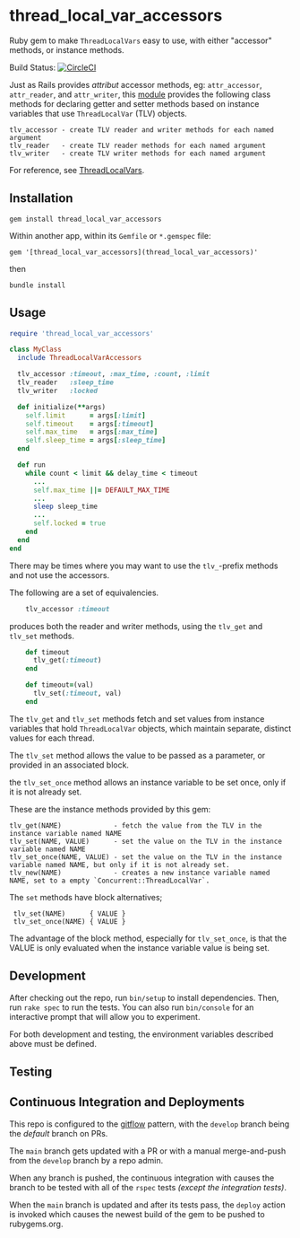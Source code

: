 # thread_local_var_accessors

Ruby gem to make `ThreadLocalVars` easy to use, with either "accessor" methods,
or instance methods.

Build Status:  [![CircleCI](https://dl.circleci.com/status-badge/img/gh/aks/thread_local_var_accessors/tree/main.svg?style=svg)](https://dl.circleci.com/status-badge/redirect/gh/aks/thread_local_var_accessors/tree/main)

Just as Rails provides _attribut_ accessor methods, eg: `attr_accessor`,
`attr_reader`, and `attr_writer`, this [module](module) provides the following
class methods for declaring getter and setter methods based on instance
variables that use `ThreadLocalVar` (TLV) objects.

    tlv_accessor - create TLV reader and writer methods for each named argument
    tlv_reader   - create TLV reader methods for each named argument
    tlv_writer   - create TLV writer methods for each named argument

For reference, see [ThreadLocalVars](https://ruby-concurrency.github.io/concurrent-ruby/master/Concurrent/ThreadLocalVar.html).

## Installation

    gem install thread_local_var_accessors

Within another app, within its `Gemfile` or `*.gemspec` file:

    gem '[thread_local_var_accessors](thread_local_var_accessors)'

then

    bundle install

## Usage

```ruby
require 'thread_local_var_accessors'

class MyClass
  include ThreadLocalVarAccessors

  tlv_accessor :timeout, :max_time, :count, :limit
  tlv_reader   :sleep_time
  tlv_writer   :locked

  def initialize(**args)
    self.limit      = args[:limit]
    self.timeout    = args[:timeout]
    self.max_time   = args[:max_time]
    self.sleep_time = args[:sleep_time]
  end

  def run
    while count < limit && delay_time < timeout
      ...
      self.max_time ||= DEFAULT_MAX_TIME
      ...
      sleep sleep_time
      ...
      self.locked = true
    end
  end
end
```

There may be times where you may want to use the `tlv_`-prefix methods and not use the accessors.

The following are a set of equivalencies.

```ruby
    tlv_accessor :timeout
```

produces both the reader and writer methods, using the `tlv_get` and `tlv_set` methods.

```ruby
    def timeout
      tlv_get(:timeout)
    end

    def timeout=(val)
      tlv_set(:timeout, val)
    end
```

The `tlv_get` and `tlv_set` methods fetch and set values from instance variables that hold
`ThreadLocalVar` objects, which maintain separate, distinct values for each thread.

The `tlv_set` method allows the value to be passed as a parameter, or provided in an associated block.

the `tlv_set_once` method allows an instance variable to be set once, only if it is not already set.

These are the instance methods provided by this gem:

    tlv_get(NAME)             - fetch the value from the TLV in the instance variable named NAME
    tlv_set(NAME, VALUE)      - set the value on the TLV in the instance variable named NAME
    tlv_set_once(NAME, VALUE) - set the value on the TLV in the instance variable named NAME, but only if it is not already set.
    tlv_new(NAME)             - creates a new instance variable named NAME, set to a empty `Concurrent::ThreadLocalVar`.

The `set` methods have block alternatives;

     tlv_set(NAME)      { VALUE }
     tlv_set_once(NAME) { VALUE }

The advantage of the block method, especially for `tlv_set_once`, is that the
VALUE is only evaluated when the instance variable value is being set.


## Development

After checking out the repo, run `bin/setup` to install dependencies. Then, run `rake spec` to run the tests. You can also run `bin/console` for an interactive prompt that will allow you to experiment.

For both development and testing, the environment variables described above must be defined.

## Testing

## Continuous Integration and Deployments

This repo is configured to the [gitflow](https://datasift.github.io/gitflow/IntroducingGitFlow.html) pattern, with the `develop` branch being the _default_ branch on PRs.

The `main` branch gets updated with a PR or with a manual merge-and-push from the `develop` branch by a repo admin.

When any branch is pushed, the continuous integration with causes the branch to be tested with all of the `rspec` tests _(except the integration tests)_.

When the `main` branch is updated and after its tests pass, the `deploy` action is invoked which causes the newest build of the gem to be pushed to rubygems.org.

